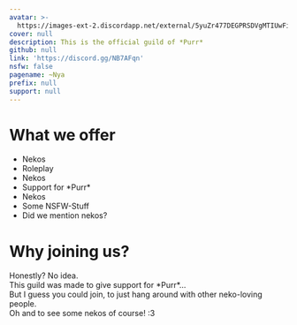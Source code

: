 ```yaml
---
avatar: >-
  https://images-ext-2.discordapp.net/external/5yuZr477DEGPRSDVgMTIUwFiZFV_dK3emT8_CAKinXU/https/cdn.discordapp.com/icons/423771795523371019/8f34a8b50d6030e4ee5741cfb87048ed.jpg
cover: null
description: This is the official guild of *Purr*
github: null
link: 'https://discord.gg/NB7AFqn'
nsfw: false
pagename: ~Nya
prefix: null
support: null
---
```

# What we offer
- Nekos
- Roleplay
- Nekos
- Support for \*Purr*
- Nekos
- Some NSFW-Stuff
- Did we mention nekos?

# Why joining us?
Honestly? No idea.  
This guild was made to give support for \*Purr*...  
But I guess you could join, to just hang around with other neko-loving people.  
Oh and to see some nekos of course! :3